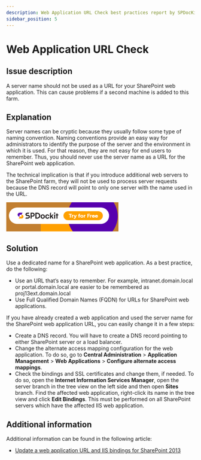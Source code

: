 ```yaml
---
description: Web Application URL Check best practices report by SPDocKit checks if the server name was used a URL for the SharePoint web application.
sidebar_position: 5
---
```


# Web Application URL Check

## Issue description

A server name should not be used as a URL for your SharePoint web application. This can cause problems if a second machine is added to this farm.

## Explanation

Server names can be cryptic because they usually follow some type of naming convention. Naming conventions provide an easy way for administrators to identify the purpose of the server and the environment in which it is used. For that reason, they are not easy for end users to remember. Thus, you should never use the server name as a URL for the SharePoint web application.

The technical implication is that if you introduce additional web servers to the SharePoint farm, they will not be used to process server requests because the DNS record will point to only one server with the name used in the URL.

[![Download SPDocKit](../../static/img/spdockit-download.png)](http://bit.ly/2US0Zna)

## Solution

Use a dedicated name for a SharePoint web application. As a best practice, do the following:

* Use an URL that’s easy to remember. For example, intranet.domain.local or portal.domain.local are easier to be remembered as proj13ext.domain.local
* Use Full Qualified Domain Names \(FQDN\) for URLs for SharePoint web applications.

If you have already created a web application and used the server name for the SharePoint web application URL, you can easily change it in a few steps:

* Create a DNS record. You will have to create a DNS record pointing to either SharePoint server or a load balancer.
* Change the alternate access mapping configuration for the web application. To do so, go to **Central Administration** &gt; **Application Management** &gt; **Web Applications** &gt; **Configure alternate access mappings**.
* Check the bindings and SSL certificates and change them, if needed. To do so, open the **Internet Information Services Manager**, open the server branch in the tree view on the left side and then open **Sites** branch. Find the affected web application, right-click its name in the tree view and click **Edit Bindings**. This must be performed on all SharePoint servers which have the affected IIS web application.

## Additional information

Additional information can be found in the following article:

* [Update a web application URL and IIS bindings for SharePoint 2013](https://technet.microsoft.com/en-us/library/cc262366.aspx)


